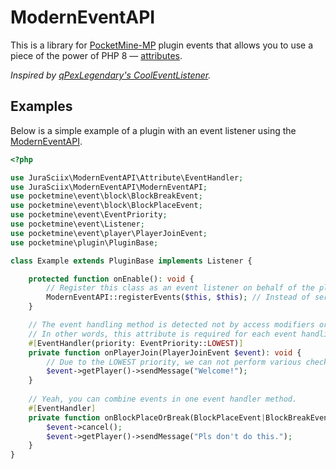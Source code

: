 # ModernEventAPI

This is a library for [PocketMine-MP](https://github.com/pmmp/PocketMine-MP) plugin events that allows you to use a piece of the power of PHP 8 — [attributes](https://www.php.net/manual/language.attributes.overview.php).

*Inspired by [qPexLegendary's CoolEventListener](https://github.com/qPexLegendary/CoolEventListener).*

## Examples

Below is a simple example of a plugin with an event listener using the [ModernEventAPI](https://github.com/JuraSciix/ModernEventAPI).

```php
<?php

use JuraSciix\ModernEventAPI\Attribute\EventHandler;
use JuraSciix\ModernEventAPI\ModernEventAPI;
use pocketmine\event\block\BlockBreakEvent;
use pocketmine\event\block\BlockPlaceEvent;
use pocketmine\event\EventPriority;
use pocketmine\event\Listener;
use pocketmine\event\player\PlayerJoinEvent;
use pocketmine\plugin\PluginBase;

class Example extends PluginBase implements Listener {

    protected function onEnable(): void {
        // Register this class as an event listener on behalf of the plugin of this example.
        ModernEventAPI::registerEvents($this, $this); // Instead of server plugin manager.
    }

    // The event handling method is detected not by access modifiers or method signature, but by the EventHandler attribute.
    // In other words, this attribute is required for each event handling methods.
    #[EventHandler(priority: EventPriority::LOWEST)]
    private function onPlayerJoin(PlayerJoinEvent $event): void {
        // Due to the LOWEST priority, we can not perform various checks here.
        $event->getPlayer()->sendMessage("Welcome!");
    }
    
    // Yeah, you can combine events in one event handler method.
    #[EventHandler]
    private function onBlockPlaceOrBreak(BlockPlaceEvent|BlockBreakEvent $event): void {
        $event->cancel();
        $event->getPlayer()->sendMessage("Pls don't do this.");
    }
}
```
